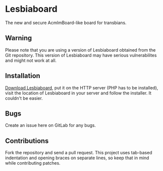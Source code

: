 # Lesbiaboard

The new and secure AcmlmBoard-like board for transbians.

## Warning

Please note that you are using a version of Lesbiaboard obtained from the Git
repository. This version of Lesbiaboard may have serious vulnerabilites and
might not work at all.

## Installation

[Download Lesbiaboard](https://git.agiri.ninja/transbian/lesbiaboard/repository/master/archive.zip), put it
on the HTTP server (PHP has to be installed), visit the location of
Lesbiaboard in your server and follow the installer. It couldn't be easier.

## Bugs

Create an issue here on GitLab for any bugs.

## Contributions

Fork the repository and send a pull request. This project uses tab-based
indentation and opening braces on separate lines, so keep that in mind while
contributing patches.
